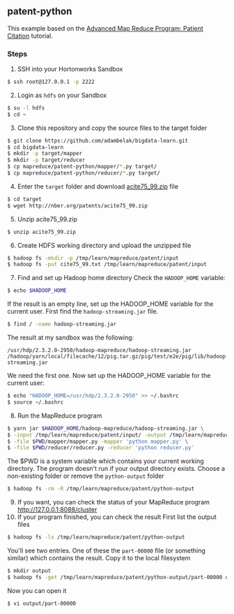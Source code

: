 ## patent-python
This example based on the [Advanced Map Reduce Program: Patient Citation](http://blog.hampisoftware.com/index.php/2015/09/09/advanced-map-reduce-program-patient-citation/) tutorial.

### Steps

1. SSH into your Hortonworks Sandbox
```bash
$ ssh root@127.0.0.1 -p 2222
```
2. Login as `hdfs` on your Sandbox
```bash
$ su -l hdfs
$ cd ~
```
3. Clone this repository and copy the source files to the target folder
```bash
$ git clone https://github.com/adambelak/bigdata-learn.git
$ cd bigdata-learn
$ mkdir -p target/mapper
$ mkdir -p target/reducer
$ cp mapreduce/patent-python/mapper/*.py target/
$ cp mapreduce/patent-python/reducer/*.py target/
```
4. Enter the `target` folder and download [acite75_99.zip](http://nber.org/patents/acite75_99.zip) file
```bash
$ cd target
$ wget http://nber.org/patents/acite75_99.zip
```
5. Unzip acite75_99.zip
```bash
$ unzip acite75_99.zip
```
6. Create HDFS working directory and upload the unzipped file
```bash
$ hadoop fs -mkdir -p /tmp/learn/mapreduce/patent/input
$ hadoop fs -put cite75_99.txt /tmp/learn/mapreduce/patent/input
```
7. Find and set up Hadoop home directory
Check the `HADOOP_HOME` variable:
```bash
$ echo $HADOOP_HOME
```
If the result is an empty line, set up the HADOOP_HOME variable for the current user. First find the `hadoop-streaming.jar` file.
```bash
$ find / -name hadoop-streaming.jar
```
The result at my sandbox was the following:  
```
/usr/hdp/2.3.2.0-2950/hadoop-mapreduce/hadoop-streaming.jar
/hadoop/yarn/local/filecache/12/pig.tar.gz/pig/test/e2e/pig/lib/hadoop-streaming.jar
```
We need the first one. Now set up the HADOOP_HOME variable for the current user:
```bash
$ echo "HADOOP_HOME=/usr/hdp/2.3.2.0-2950" >> ~/.bashrc
$ source ~/.bashrc
```
8. Run the MapReduce program
```bash
$ yarn jar $HADOOP_HOME/hadoop-mapreduce/hadoop-streaming.jar \
$ -input /tmp/learn/mapreduce/patent/input/ -output /tmp/learn/mapreduce/patent/python-output \ 
$ -file $PWD/mapper/mapper.py -mapper 'python mapper.py' \ 
$ -file $PWD/reducer/reducer.py -reducer 'python reducer.py'  
```
The $PWD is a system variable which contains your current working directory.
The program doesn't run if your output directory exists. Choose a non-existing folder or remove the `python-output` folder
```bash
$ hadoop fs -rm -R /tmp/learn/mapreduce/patent/python-output
```
9. If you want, you can check the status of your MapReduce program 
http://127.0.0.1:8088/cluster
10. If your program finished, you can check the result
First list the output files
```bash
$ hadoop fs -ls /tmp/learn/mapreduce/patent/python-output
```
You'll see two entries. One of these the `part-00000` file (or something similar) which contains the result. Copy it to the local filesystem
```bash
$ mkdir output
$ hadoop fs -get /tmp/learn/mapreduce/patent/python-output/part-00000 output/
```
Now you can open it
```bash
$ vi output/part-00000
```

